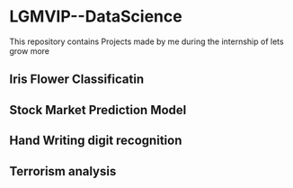 # LGMVIP--DataScience
This repository contains Projects made by me during the internship of lets grow more 

## Iris Flower Classificatin

## Stock Market Prediction Model

## Hand Writing digit recognition

## Terrorism analysis


